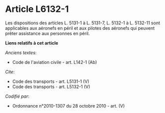 # Article L6132-1

Les dispositions des articles L. 5131-1 à L. 5131-7, L. 5132-1 à L. 5132-11 sont applicables aux aéronefs en péril et aux
pilotes des aéronefs qui peuvent prêter assistance aux personnes en péril.

**Liens relatifs à cet article**

_Anciens textes_:

  - Code de l'aviation civile - art. L142-1 (Ab)

_Cite_:

  - Code des transports - art. L5131-1 (V)
  - Code des transports - art. L5132-1 (V)

_Codifié par_:

  - Ordonnance n°2010-1307 du 28 octobre 2010 - art. (V)
